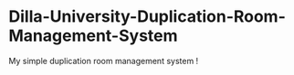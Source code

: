 # Dilla-University-Duplication-Room-Management-System
My simple duplication room management system !
